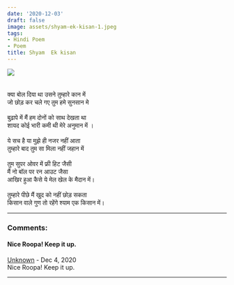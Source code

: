 ```yaml
---
date: '2020-12-03'
draft: false
image: assets/shyam-ek-kisan-1.jpeg
tags:
- Hindi Poem
- Poem
title: Shyam  Ek kisan
---
```

[![](https://1.bp.blogspot.com/-UV5GDiaylpU/X92jJTLdWwI/AAAAAAAAFAU/_EKU69m1AXwgPKMKDkZQUVrnWW1kO1PAQCLcBGAsYHQ/s320/Sleepless%2BNights.jpg)](https://1.bp.blogspot.com/-UV5GDiaylpU/X92jJTLdWwI/AAAAAAAAFAU/_EKU69m1AXwgPKMKDkZQUVrnWW1kO1PAQCLcBGAsYHQ/s2048/Sleepless%2BNights.jpg)\
  \
  \
क्या बोल दिया था उसने तुम्हारे कान में\
जो छोड़ कर चले गए तुम हमे सुनसान मे\
  \
बुढ़ापे में मैं हम दोनों को साथ देखता था  \
शायद कोई भारी कमी थी मेरे अनुमान में ।\
  \
ये सच है या मुझे ही नजर नहीं आता  \
तुम्हारे बाद तुम सा मिला नहीं जहान में\
  \
तुम सुपर ओवर में फ्री हिट जैसी  \
मैं नो बॉल पर रन आउट जैसा\
आखिर हुआ कैसे ये मेल खेल के मैदान में।\
  \
तुम्हारे पीछे मैं खुद को नहीं छोड़ सकता  \
किसान वाले गुण तो रहेंगे श्याम एक किसान में।

---
### Comments:
#### Nice Roopa! Keep it up.
[Unknown](https://www.blogger.com/profile/06813244377082246716 "noreply@blogger.com") - <time datetime="2020-12-17T12:24:28.847+05:30">Dec 4, 2020</time>\
Nice Roopa! Keep it up.
<hr />
